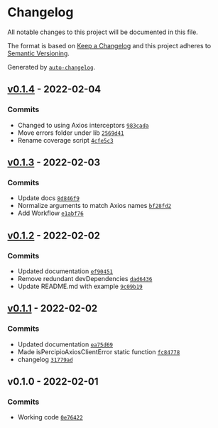 # Changelog

All notable changes to this project will be documented in this file.

The format is based on [Keep a Changelog](https://keepachangelog.com/en/1.0.0/)
and this project adheres to [Semantic Versioning](https://semver.org/spec/v2.0.0.html).

Generated by [`auto-changelog`](https://github.com/CookPete/auto-changelog).

## [v0.1.4](https://github.com/martinholden-skillsoft/percipio-axios/compare/v0.1.3...v0.1.4) - 2022-02-04

### Commits

- Changed to using Axios interceptors [`983cada`](https://github.com/martinholden-skillsoft/percipio-axios/commit/983cadab6b0eb4638e0bafaa1b8ebf91cbff8212)
- Move errors folder under lib [`2569d41`](https://github.com/martinholden-skillsoft/percipio-axios/commit/2569d4196ed389af6b88caef4b029a35d530fbda)
- Rename coverage script [`4cfe5c3`](https://github.com/martinholden-skillsoft/percipio-axios/commit/4cfe5c32a883630ef301c9a1c9086f638660c3a2)

## [v0.1.3](https://github.com/martinholden-skillsoft/percipio-axios/compare/v0.1.2...v0.1.3) - 2022-02-03

### Commits

- Update docs [`8d846f9`](https://github.com/martinholden-skillsoft/percipio-axios/commit/8d846f9152a8828cdf90461c80f1f42e42c0dbe8)
- Normalize arguments to match Axios names [`bf28fd2`](https://github.com/martinholden-skillsoft/percipio-axios/commit/bf28fd200fb9733c5a06dc2c1dd911e1b37e1cc1)
- Add Workflow [`e1abf76`](https://github.com/martinholden-skillsoft/percipio-axios/commit/e1abf7673274af2e30d752005b19fa06a3c78580)

## [v0.1.2](https://github.com/martinholden-skillsoft/percipio-axios/compare/v0.1.1...v0.1.2) - 2022-02-02

### Commits

- Updated documentation [`ef90451`](https://github.com/martinholden-skillsoft/percipio-axios/commit/ef90451e9b4ad65b8f1a316e32b340415a075829)
- Remove redundant devDependencies [`dad6436`](https://github.com/martinholden-skillsoft/percipio-axios/commit/dad6436c5beb7220057c43b6c79d7475049f5f48)
- Update README.md with example [`9c09b19`](https://github.com/martinholden-skillsoft/percipio-axios/commit/9c09b196374c62a1c9391a3159f4e4b1fcb53310)

## [v0.1.1](https://github.com/martinholden-skillsoft/percipio-axios/compare/v0.1.0...v0.1.1) - 2022-02-02

### Commits

- Updated documentation [`ea75d69`](https://github.com/martinholden-skillsoft/percipio-axios/commit/ea75d696b75e35a43a318d2d4c06861415be67e7)
- Made isPercipioAxiosClientError static function [`fc84778`](https://github.com/martinholden-skillsoft/percipio-axios/commit/fc84778705e72fcdd6cfc2e416161e09d078bc95)
- changelog [`31779ad`](https://github.com/martinholden-skillsoft/percipio-axios/commit/31779adc1163f0252d3fcc44a2e435071bfa4f30)

## v0.1.0 - 2022-02-01

### Commits

- Working code [`0e76422`](https://github.com/martinholden-skillsoft/percipio-axios/commit/0e76422b2ded002358a053f5195ba4fa61df9023)
